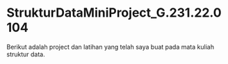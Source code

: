 # StrukturDataMiniProject_G.231.22.0104

Berikut adalah project dan latihan yang telah saya buat pada mata kuliah struktur data.
